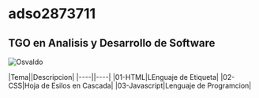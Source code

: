 # adso2873711

## TGO en Analisis y Desarrollo de Software 

![Osvaldo](https://i.pinimg.com/200x150/74/bb/34/74bb340ffe87e31837a04a538f1bbc10.jpg)

|Tema||Descripcion|
|----||----|
|01-HTML|LEnguaje de Etiqueta|
|02-CSS|Hoja de Esilos en Cascada|
|03-Javascript|Lenguaje de Programcion|